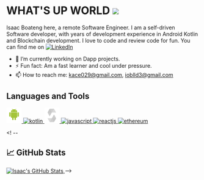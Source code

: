 <!--
**Isaacoboateng/Isaacoboateng** is a ✨ _special_ ✨ repository because its `README.md` (this file) appears on your GitHub profile.

Here are some ideas to get you started:

- 🔭 I’m currently working on ...
- 🌱 I’m currently learning ...
- 👯 I’m looking to collaborate on ...
- 🤔 I’m looking for help with ...
- 💬 Ask me about ...
- 📫 How to reach me: ...
- 😄 Pronouns: ...
- ⚡ Fun fact: ...
-->

# WHAT'S UP WORLD <img src="https://raw.githubusercontent.com/MartinHeinz/MartinHeinz/master/wave.gif" width="30px">
Isaac Boateng here, a remote Software Engineer.
I am a self-driven Software developer, with years of development experience in  Android Kotlin and Blockchain development. I love to code and review code for fun. You can find me on  [![LinkedIn][3.2]][2]

- 🔭 I’m currently working on Dapp projects.
- ⚡ Fun fact: Am a fast learner and cool under pressure.
- 📫 How to reach me: kace029@gmail.com, ioblld3@gmail.com


## Languages and Tools
<p align="left"> <a href="https://developer.android.com" target="_blank"> <img src="https://raw.githubusercontent.com/devicons/devicon/master/icons/android/android-original-wordmark.svg" alt="android" width="40" height="40"/> </a> <a href="https://kotlinlang.org" target="_blank"> <img src="https://www.vectorlogo.zone/logos/kotlinlang/kotlinlang-icon.svg" alt="kotlin" width="40" height="40"/> </a> <a href="https://soliditylang.org/" target="_blank"> <img src="https://github.com/vscode-icons/vscode-icons/blob/master/icons/file_type_solidity.svg" alt="solidity" width="40" height="40"/> </a> <a href="https://www.javascript.com/ " target="_blank"> <img src="https://www.freepnglogos.com/uploads/javascript-png/javascript-vector-logo-yellow-png-transparent-javascript-vector-12.png" alt="javascript" width="40" height="40"/> </a>
<a href="https://reactjs.org//" target="_blank"> <img src="https://cdn.freebiesupply.com/logos/large/2x/react-1-logo-png-transparent.png" alt="reactjs" width="40" height="40"/> </a>
 <a href="https://ethereum.org/" target="_blank"> <img src="https://user-images.githubusercontent.com/80636305/126576577-cb07ba84-a4fe-4d63-b43a-e7832c77483d.png" alt="ethereum" width="40" height="40"/> </a>
 </p> 


<! --
## &#x1f4c8; GitHub Stats 



<a href="https://github.com/Isaacboateng/iob">
  <img align="center" src="https://github-readme-stats.vercel.app/api?username=Isaacboateng&count_private=true&show_icons=true&line_height=27&count_private=true&title_color=ffffff&text_color=c9cacc&icon_color=2bbc8a&bg_color=1d1f21" alt="Isaac's GitHub Stats" />
</a>
-->

<!-- links to your social media accounts -->

[1]: https://github.com/Isaacboateng/
[2]: https://www.linkedin.com/in/isaac-boateng-6305461a0/

<!-- links to social media icons -->

<!-- icons with padding -->
[2.1]: http://i.imgur.com/0o48UoR.png (github icon with padding)

<!-- icons without padding -->

[2.2]: http://i.imgur.com/9I6NRUm.png (github icon without padding)
[3.2]: https://raw.githubusercontent.com/MartinHeinz/MartinHeinz/master/linkedin-3-16.png (LinkedIn icon without padding)

